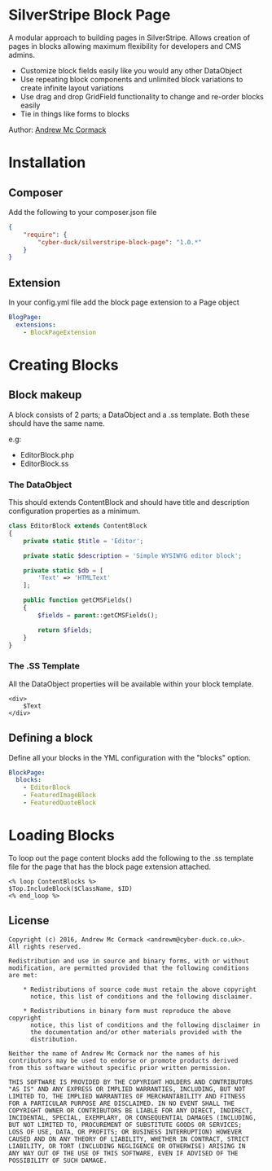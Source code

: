 # SilverStripe Block Page

A modular approach to building pages in SilverStripe. Allows creation of pages in blocks allowing maximum flexibility for developers and CMS admins.
  - Customize block fields easily like you would any other DataObject
  - Use repeating block components and unlimited block variations to create infinite layout variations
  - Use drag and drop GridField functionality to change and re-order blocks easily
  - Tie in things like forms to blocks

Author: [Andrew Mc Cormack](https://github.com/Andrew-Mc-Cormack)

# Installation

## Composer

Add the following to your composer.json file

```json
{  
    "require": {  
        "cyber-duck/silverstripe-block-page": "1.0.*"
    }
}
```

## Extension

In your config.yml file add the block page extension to a Page object

```yml
BlogPage:
  extensions:
    - BlockPageExtension
```

# Creating Blocks

## Block makeup

A block consists of 2 parts; a DataObject and a .ss template. Both these should have the same name.

e.g: 
  - EditorBlock.php
  - EditorBlock.ss

### The DataObject 

This should extends ContentBlock and should have title and description configuration properties as a minimum.

```php
class EditorBlock extends ContentBlock
{
    private static $title = 'Editor';

    private static $description = 'Simple WYSIWYG editor block';

    private static $db = [
        'Text' => 'HTMLText'
    ];

    public function getCMSFields()
    {
        $fields = parent::getCMSFields();

        return $fields;
    }
}
```

### The .SS Template

All the DataObject properties will be available within your block template.

```
<div>
    $Text
</div>
```

## Defining a block

Define all your blocks in the YML configuration with the "blocks" option.

```yml
BlockPage:
  blocks:
    - EditorBlock
    - FeaturedImageBlock
    - FeaturedQuoteBlock
```

# Loading Blocks

To loop out the page content blocks add the following to the .ss template file for the page that has the block page extension attached.

```
<% loop ContentBlocks %>
$Top.IncludeBlock($ClassName, $ID)
<% end_loop %>
```

## License

```
Copyright (c) 2016, Andrew Mc Cormack <andrewm@cyber-duck.co.uk>.
All rights reserved.

Redistribution and use in source and binary forms, with or without
modification, are permitted provided that the following conditions
are met:

    * Redistributions of source code must retain the above copyright
      notice, this list of conditions and the following disclaimer.

    * Redistributions in binary form must reproduce the above copyright
      notice, this list of conditions and the following disclaimer in
      the documentation and/or other materials provided with the
      distribution.

Neither the name of Andrew Mc Cormack nor the names of his
contributors may be used to endorse or promote products derived
from this software without specific prior written permission.

THIS SOFTWARE IS PROVIDED BY THE COPYRIGHT HOLDERS AND CONTRIBUTORS
"AS IS" AND ANY EXPRESS OR IMPLIED WARRANTIES, INCLUDING, BUT NOT
LIMITED TO, THE IMPLIED WARRANTIES OF MERCHANTABILITY AND FITNESS
FOR A PARTICULAR PURPOSE ARE DISCLAIMED. IN NO EVENT SHALL THE
COPYRIGHT OWNER OR CONTRIBUTORS BE LIABLE FOR ANY DIRECT, INDIRECT,
INCIDENTAL, SPECIAL, EXEMPLARY, OR CONSEQUENTIAL DAMAGES (INCLUDING,
BUT NOT LIMITED TO, PROCUREMENT OF SUBSTITUTE GOODS OR SERVICES;
LOSS OF USE, DATA, OR PROFITS; OR BUSINESS INTERRUPTION) HOWEVER
CAUSED AND ON ANY THEORY OF LIABILITY, WHETHER IN CONTRACT, STRICT
LIABILITY, OR TORT (INCLUDING NEGLIGENCE OR OTHERWISE) ARISING IN
ANY WAY OUT OF THE USE OF THIS SOFTWARE, EVEN IF ADVISED OF THE
POSSIBILITY OF SUCH DAMAGE.
```